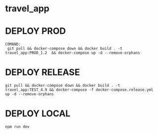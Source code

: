 # travel_app

# DEPLOY PROD
    COMAND:
     git pull && docker-compose down && docker build . -t travel_app:PROD_1.2  && docker-compose up -d --remove-orphans

# DEPLOY RELEASE
    git pull && docker-compose down && docker build . -t travel_app:TEST_4.9 && docker-compose -f docker-compose.release.yml  up -d --remove-orphans

# DEPLOY LOCAL
    npm run dev

